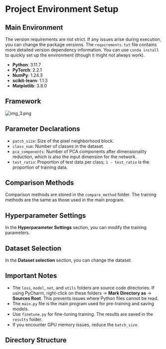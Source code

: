 # Project Environment Setup

## Main Environment
The version requirements are not strict. If any issues arise during execution, you can change the package versions. The `requirements.txt` file contains more detailed version dependency information. You can use `conda install` to quickly set up the environment (though it might not always work).

- **Python**: 3.11.7
- **PyTorch**: 2.2.1
- **NumPy**: 1.24.3
- **scikit-learn**: 1.1.3
- **Matplotlib**: 3.8.0

## Framework
![img_3.png](img_3.png)
## Parameter Declarations
- `patch_size`: Size of the pixel neighborhood block.
- `class_num`: Number of classes in the dataset.
- `pca_components`: Number of PCA components after dimensionality reduction, which is also the input dimension for the network.
- `test_ratio`: Proportion of test data per class; `1 - test_ratio` is the proportion of training data.

## Comparison Methods
Comparison methods are stored in the `compare_method` folder. The training methods are the same as those used in the main program.
## Hyperparameter Settings
In the **Hyperparameter Settings** section, you can modify the training parameters.

## Dataset Selection
In the **Dataset selection** section, you can change the dataset.

## Important Notes
- The `loss`, `model`, `net`, and `utils` folders are source code directories. If using PyCharm, right-click on these folders → **Mark Directory as** → **Sources Root**. This prevents issues where Python files cannot be read.
- The `main.py` file is the main program used for pre-training and saving models.
- Use `finetune.py` for fine-tuning training. The results are saved in the `results` folder.
- If you encounter GPU memory issues, reduce the `batch_size`.

## Directory Structure